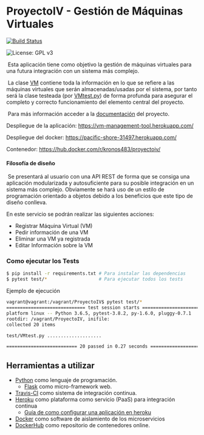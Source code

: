 # ProyectoIV - Gestión de Máquinas Virtuales

[![Build Status](https://travis-ci.org/jcpulido97/ProyectoIV.svg?branch=master)](https://travis-ci.org/jcpulido97/ProyectoIV)

![License: GPL v3](https://img.shields.io/badge/License-GPL%20v3-blue.svg)

​	Esta aplicación tiene como objetivo la gestión de máquinas virtuales para una futura integración con un sistema más complejo. 

​	La clase [VM](https://github.com/jcpulido97/ProyectoIV/blob/master/src/vm.py) contiene toda la información en lo que se refiere a las máquinas virtuales que serán almacenadas/usadas por el sistema, por tanto será la clase testeada (por [VMtest.py](https://github.com/jcpulido97/ProyectoIV/blob/master/test/VMtest.py)) de forma profunda para asegurar el completo y correcto funcionamiento del elemento central del proyecto.

​	Para más información acceder a la [documentación](https://github.com/jcpulido97/ProyectoIV/tree/master/doc) del proyecto.

Despliegue de la aplicación: https://vm-management-tool.herokuapp.com/

Despliegue del docker: https://pacific-shore-31497.herokuapp.com/

Contenedor: https://hub.docker.com/r/kronos483/proyectoiv/ 

#### Filosofía de diseño

​	Se presentará al usuario con una API REST de forma que se consiga una aplicación modularizada y autosuficiente para su posible integración en un sistema más complejo. Obviamente se hará uso de un estilo de programación orientado a objetos debido a los beneficios que este tipo de diseño conlleva.

En este servicio se podrán realizar las siguientes acciones:

- Registrar Máquina Virtual (VM)
- Pedir información de una VM
- Eliminar una VM ya registrada
- Editar Información sobre la VM



### Como ejecutar los Tests

```bash
$ pip install -r requirements.txt # Para instalar las dependencias
$ pytest test/*                   # Para ejecutar todos los tests
```



Ejemplo de ejecución

```bash
vagrant@vagrant:/vagrant/ProyectoIV$ pytest test/*
============================= test session starts ==============================
platform linux -- Python 3.6.5, pytest-3.8.2, py-1.6.0, pluggy-0.7.1
rootdir: /vagrant/ProyectoIV, inifile:
collected 20 items

test/VMtest.py ....................

========================== 20 passed in 0.27 seconds ===========================
```



## Herramientas a utilizar

- [Python](https://github.com/python/cpython) como lenguaje de programación.
  - [Flask](http://flask.pocoo.org/) como micro-framework web.
- [Travis-CI](https://travis-ci.org) como sistema de integración continua.
- [Heroku](https://www.heroku.com/) como plataforma como servicio (PaaS) para integración continua
  - [Guía de como configurar una aplicación en heroku](https://github.com/jcpulido97/ProyectoIV/tree/master/doc/heroku.md)
- [Docker](https://github.com/docker/cli) como software de aislamiento de los microservicios
- [DockerHub](https://hub.docker.com/) como repositorio de contenedores online.
